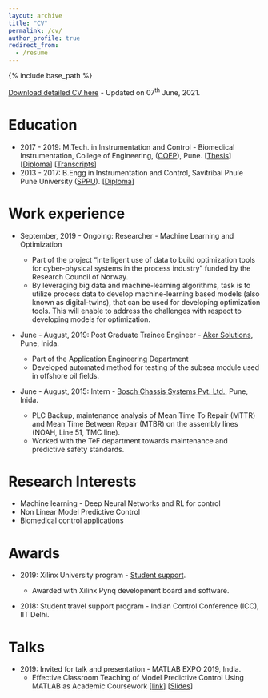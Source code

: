 ```yaml
---
layout: archive
title: "CV"
permalink: /cv/
author_profile: true
redirect_from:
  - /resume
---
```


{% include base_path %}


<a href="http://saketadhau.github.io/files/saket_CV.pdf" target="_blank">Download detailed CV here</a> - Updated on 07<sup>th</sup> June, 2021.


Education
======
* 2017 - 2019: M.Tech. in Instrumentation and Control - Biomedical Instrumentation, College of Engineering, (<a href="https://www.coep.org.in" target="_blank">COEP</a>), Pune. [<a href="http://saketadhau.github.io/files/m_thesis.pdf" target="_blank">Thesis</a>]  [<a href="http://saketadhau.github.io/files/MTech_Diploma.pdf" target="_blank">Diploma</a>] [<a href="http://saketadhau.github.io/files/M_Transcripts.pdf" target="_blank">Transcripts</a>] 
* 2013 - 2017: B.Engg in Instrumentation and Control, Savitribai Phule Pune University (<a href="http://www.unipune.ac.in" target="_blank">SPPU</a>). [<a href="http://saketadhau.github.io/files/BE_Diploma.pdf" target="_blank">Diploma</a>]

Work experience
======
* September, 2019 - Ongoing: Researcher - Machine Learning and Optimization
  * Part of the project “Intelligent use of data to build optimization tools for cyber-physical systems in the process industry” funded by the Research Council of Norway.
  * By leveraging big data and machine-learning algorithms, task is to utilize process data to develop machine-learning based models (also known as digital-twins), that can be used for developing optimization tools. This will enable to address the     challenges with respect to developing models for optimization.

* June - August, 2019: Post Graduate Trainee Engineer - [Aker Solutions](https://www.akersolutions.com), Pune, Inida.
  * Part of the Application Engineering Department
  * Developed automated method for testing of the subsea module used in offshore oil fields.

* June - August, 2015: Intern - [Bosch Chassis Systems Pvt. Ltd.](https://www.bosch.in/our-company/bosch-in-india/pune/), Pune, Inida.
  * PLC Backup, maintenance analysis of Mean Time To Repair (MTTR) and Mean Time Between Repair (MTBR) on the assembly lines (NOAH, Line 51, TMC line).
  * Worked with the TeF department towards maintenance and predictive safety standards.  
  
Research Interests
======
* Machine learning - Deep Neural Networks and RL for control 
* Non Linear Model Predictive Control 
* Biomedical control applications

Awards
======
* 2019: Xilinx University program - [Student support](https://www.xilinx.com/support/university.html).
  * Awarded with Xilinx Pynq development board and software.

* 2018: Student travel support program - Indian Control Conference (ICC), IIT Delhi.  

Talks
======
* 2019: Invited for talk and presentation - MATLAB EXPO 2019, India. 
  * Effective Classroom Teaching of Model Predictive Control Using MATLAB as Academic Coursework [[link](https://www.matlabexpo.com/in/2019/proceedings.html)] [[Slides](https://www.matlabexpo.com/content/dam/mathworks/mathworks-dot-com/images/events/matlabexpo/in/2019/effective-classroom-teaching.pdf)]






